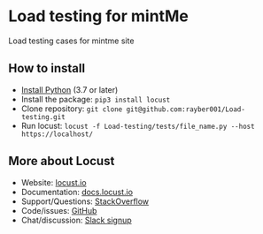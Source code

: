 # Load testing for mintMe

Load testing cases for mintme site

## How to install

- [Install Python](https://docs.python-guide.org/starting/installation/) (3.7 or later)
- Install the package: `pip3 install locust`
- Clone repository: `git clone git@github.com:rayber001/Load-testing.git`
- Run locust: `locust -f Load-testing/tests/file_name.py --host https://localhost/`

## More about Locust

* Website: [locust.io](https://locust.io)
* Documentation: [docs.locust.io](https://docs.locust.io)
* Support/Questions: [StackOverflow](https://stackoverflow.com/questions/tagged/locust)
* Code/issues: [GitHub](https://github.com/locustio/locust)
* Chat/discussion: [Slack signup](https://slack.locust.io/)